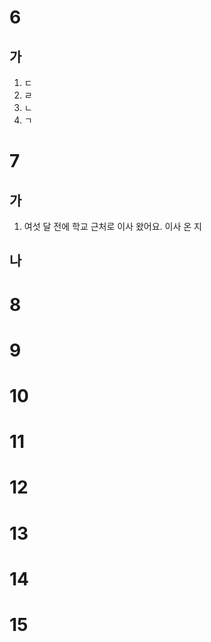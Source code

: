 # 6
## 가
1. ㄷ
2. ㄹ
3. ㄴ
4. ㄱ
# 7
## 가
1. 여섯 달 전에 학교 근처로 이사 왔어요. 이사 온 지 
## 나
# 8
# 9
# 10
# 11
# 12
# 13
# 14
# 15